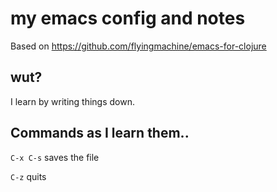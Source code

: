 # my emacs config and notes

Based on https://github.com/flyingmachine/emacs-for-clojure

## wut?

I learn by writing things down.

## Commands as I learn them..

`C-x C-s` saves the file

`C-z` quits